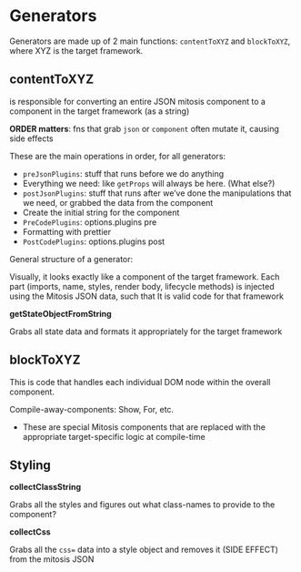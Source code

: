 # Generators

Generators are made up of 2 main functions: `contentToXYZ` and `blockToXYZ`, where XYZ is the target framework.

## contentToXYZ

is responsible for converting an entire JSON mitosis component to a component in the target framework (as a string)

**ORDER matters**: fns that grab `json` or `component` often mutate it, causing side effects

These are the main operations in order, for all generators:

- `preJsonPlugins`: stuff that runs before we do anything
- Everything we need: like `getProps` will always be here. (What else?)
- `postJsonPlugins`: stuff that runs after we’ve done the manipulations that we need, or grabbed the data from the component
- Create the initial string for the component
- `PreCodePlugins`: options.plugins pre
- Formatting with prettier
- `PostCodePlugins`: options.plugins post

General structure of a generator:

Visually, it looks exactly like a component of the target framework. Each part (imports, name, styles, render body, lifecycle methods) is injected using the Mitosis JSON data, such that It is valid code for that framework

**getStateObjectFromString**

Grabs all state data and formats it appropriately for the target framework

## blockToXYZ

This is code that handles each individual DOM node within the overall component.

Compile-away-components: Show, For, etc.

- These are special Mitosis components that are replaced with the appropriate target-specific logic at compile-time

## Styling

**collectClassString**

Grabs all the styles and figures out what class-names to provide to the component?

**collectCss**

Grabs all the `css=` data into a style object and removes it (SIDE EFFECT) from the mitosis JSON
